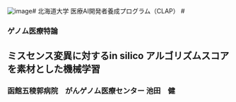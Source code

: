 ![image](https://github.com/tatsuruikeda/databox/assets/85558579/e67f55b7-55ff-4a1c-8d76-ccc6cf4bac65)# 北海道大学 医療AI開発者養成プログラム（CLAP） #
### ゲノム医療特論 ###
## ミスセンス変異に対するin silico アルゴリズムスコアを素材とした機械学習 ##
### 函館五稜郭病院　がんゲノム医療センター 池田　健 ###


